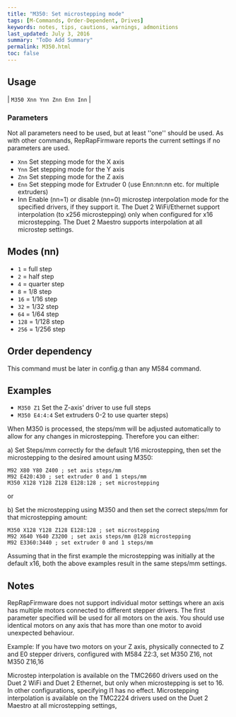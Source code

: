 ```yaml
---
title: "M350: Set microstepping mode" 
tags: [M-Commands, Order-Dependent, Drives]
keywords: notes, tips, cautions, warnings, admonitions
last_updated: July 3, 2016
summary: "ToDo Add Summary"
permalink: M350.html
toc: false
---
```



## Usage ##

| `M350 Xnn Ynn Znn Enn Inn` | 

### Parameters ###

Not all parameters need to be used, but at least ''one'' should be used. As with other commands, RepRapFirmware reports the current settings if no parameters are used.
+ `Xnn` Set stepping mode for the X axis
+ `Ynn` Set stepping mode for the Y axis
+ `Znn` Set stepping mode for the Z axis
+ `Enn` Set stepping mode for Extruder 0 (use Enn:nn:nn etc. for multiple extruders)
+ Inn Enable (nn=1) or disable (nn=0) microstep interpolation mode for the specified drivers, if they support it. The Duet 2 WiFi/Ethernet support interpolation (to x256 microstepping) only when configured for x16 microstepping. The Duet 2 Maestro supports interpolation at all microstep settings.

## Modes (nn) ##

+ `1` = full step
+ `2` = half step
+ `4` = quarter step
+ `8` = 1/8 step
+ `16` = 1/16 step
+ `32` = 1/32 step
+ `64` = 1/64 step
+ `128` = 1/128 step
+ `256` = 1/256 step


## Order dependency ##

This command must be later in config.g than any M584 command.

## Examples ##

+ `M350 Z1` Set the Z-axis' driver to use full steps
+ `M350 E4:4:4` Set extruders 0-2 to use quarter steps)

When M350 is processed, the steps/mm will be adjusted automatically to allow for any changes in microstepping. Therefore you can either:

a) Set Steps/mm correctly for the default 1/16 microstepping, then set the microstepping to the desired amount using M350:

```
M92 X80 Y80 Z400 ; set axis steps/mm
M92 E420:430 ; set extruder 0 and 1 steps/mm
M350 X128 Y128 Z128 E128:128 ; set microstepping
```

or

b) Set the microstepping using M350 and then set the correct steps/mm for that microstepping amount:

```
M350 X128 Y128 Z128 E128:128 ; set microstepping
M92 X640 Y640 Z3200 ; set axis steps/mm @128 microstepping
M92 E3360:3440 ; set extruder 0 and 1 steps/mm
```

Assuming that in the first example the microstepping was initially at the default x16, both the above examples result in the same steps/mm settings.

## Notes ##

RepRapFirmware does not support individual motor settings where an axis has multiple motors connected to different stepper drivers. The first parameter specified will be used for all motors on the axis. You should use identical motors on any axis that has more than one motor to avoid unexpected behaviour.

Example: If you have two motors on your Z axis, physically connected to Z and E0 stepper drivers, configured with M584 Z2:3, set M350 Z16, not M350 Z16,16

Microstep interpolation is available on the TMC2660 drivers used on the Duet 2 WiFi and Duet 2 Ethernet, but only when microstepping is set to 16. In other configurations, specifying I1 has no effect. Microstepping interpolation is available on the TMC2224 drivers used on the Duet 2 Maestro at all microstepping settings,

